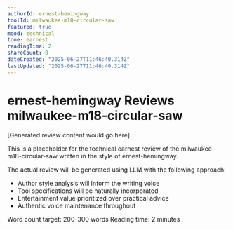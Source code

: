 ```yaml
---
authorId: ernest-hemingway
toolId: milwaukee-m18-circular-saw
featured: true
mood: technical
tone: earnest
readingTime: 2
shareCount: 0
dateCreated: "2025-06-27T11:46:40.314Z"
lastUpdated: "2025-06-27T11:46:40.314Z"
---
```


# ernest-hemingway Reviews milwaukee-m18-circular-saw

[Generated review content would go here]

This is a placeholder for the technical earnest review of the milwaukee-m18-circular-saw written in the style of ernest-hemingway.

The actual review will be generated using LLM with the following approach:
- Author style analysis will inform the writing voice
- Tool specifications will be naturally incorporated
- Entertainment value prioritized over practical advice
- Authentic voice maintenance throughout

Word count target: 200-300 words
Reading time: 2 minutes
